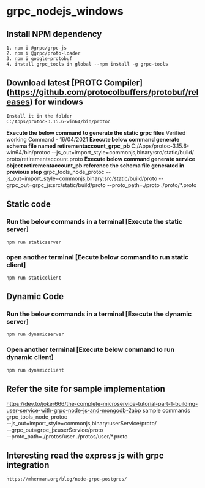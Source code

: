 # grpc_nodejs_windows
## Install NPM dependency
```
1. npm i @grpc/grpc-js
2. npm i @grpc/proto-loader
3. npm i google-protobuf
4. install grpc_tools in global --npm install -g grpc-tools
```

## Download latest [PROTC Compiler] (https://github.com/protocolbuffers/protobuf/releases) for windows 
```
Install it in the folder 
C:/Apps/protoc-3.15.6-win64/bin/protoc 
```
__Execute the below command to generate the static grpc files__
Verified working Command - 16/04/2021
__Execute below command generate schema file named retirementaccount_grpc_pb__
C:/Apps/protoc-3.15.6-win64/bin/protoc --js_out=import_style=commonjs,binary:src/static/build/ proto/retirementaccount.proto
__Execute below command generate service object retirementaccount_pb reference the schema file generated in previous step__
grpc_tools_node_protoc --js_out=import_style=commonjs,binary:src/static/build/proto --grpc_out=grpc_js:src/static/build/proto  --proto_path=./proto ./proto/*.proto
## Static code
### Run the below commands in a terminal [Execute the static server]
```
npm run staticserver
```
### open another terminal [Eecute below command to run static client]
```
npm run staticclient
```
## Dynamic Code
### Run the below commands in a terminal [Execute the dynamic server]
```
npm run dynamicserver
```
### Open another terminal [Execute below command to run dynamic client]
```
npm run dynamicclient
```

## Refer the site for sample implementation
https://dev.to/joker666/the-complete-microservice-tutorial-part-1-building-user-service-with-grpc-node-js-and-mongodb-2abp
sample commands
grpc_tools_node_protoc \
    --js_out=import_style=commonjs,binary:userService/proto/ \
    --grpc_out=grpc_js:userService/proto \
    --proto_path=./protos/user ./protos/user/*.proto

## Interesting read the express js with grpc integration
    https://mherman.org/blog/node-grpc-postgres/
